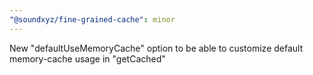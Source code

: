 ```yaml
---
"@soundxyz/fine-grained-cache": minor
---
```


New "defaultUseMemoryCache" option to be able to customize default memory-cache usage in "getCached"
